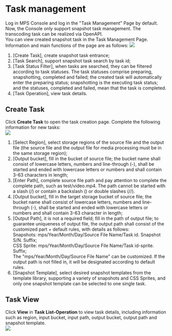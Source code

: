 # Task management
Log in MPS Console and log in the "Task Management" Page by default. Now, the Console only support snapshot task management. The transcoding task can be realized via OpenAPI.   
You can view created snapshot task in the Task Management Page. Information and main functions of the page are as follows:
![](https://github.com/jdcloudcom/cn/blob/cn-Media-Processing-Service/image/Media-Processing-Service/mps-1.png)

1. [Create Task], create snapshot task entrance;  
2. [Task Search], support snapshot task search by task id;    
3. [Task Status Filter], when tasks are searched, they can be filtered according to task statuses. The task statuses comprise preparing, snapshotting, completed and failed; the created task will automatically enter the preparing status; snapshotting is the executing task status; and the statuses, completed and failed, mean that the task is completed.    
4. [Task Operation], view task details.   

## Create Task
Click **Create Task** to open the task creation page. Complete the following information for new tasks:       
![](https://github.com/jdcloudcom/cn/blob/cn-Media-Processing-Service/image/Media-Processing-Service/mps-2.png)     
1. [Select Region], select storage regions of the source file and the output file (the source file and the output file for media processing must be in the same storage region);      
2. [Output bucket], fill in the bucket of source file; the bucket name shall consist of lowercase letters, numbers and line-through (-), shall be started and ended with lowercase letters or numbers and shall contain 3-63 characters in length;     
3. [Enter Path], complete source file path and pay attention to complete the complete path, such as test/video.mp4. The path cannot be started with a slash (/) or contain a backslash (\) or double slashes (//).         
4. [Output bucket], fill in the target storage bucket of source file; the bucket name shall consist of lowercase letters, numbers and line-through (-), shall be started and ended with lowercase letters or numbers and shall contain 3-63 character in length;    
5. [Output Path], it is not a required field; fill in the path of output file; to guarantee uniqueness of output file, the output path shall consist of the customized part + default rules, with details as follows:    
   Snapshots: mps/Year/Month/Day/Source File Name/Task id. Snapshot S/N. Suffix;     
   CSS Sprite: mps/Year/Month/Day/Source File Name/Task id-sprite. Suffix;     
   The "mps/Year/Month/Day/Source File Name" can be customized. If the output path is not filled in, it will be designated according to default rules.     
6. [Snapshot Template], select desired snapshot templates from the template library, supporting a variety of snapshots and CSS Sprites, and only one snapshot template can be selected to one single task.       

## Task View
Click **View** in **Task List-Operation** to view task details, including information such as region, input bucket, input path, output bucket, output path and snapshot template.    
![](https://github.com/jdcloudcom/cn/blob/cn-Media-Processing-Service/image/Media-Processing-Service/mps-3.png)
